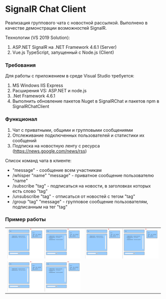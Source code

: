 ﻿# SignalR Chat Client

Реализация группового чата с новостной рассылкой. Выполнено в качестве демонстрации возможностей SignalR.

Технологии (VS 2019 Solution):
1. ASP.NET SignalR на .NET Framework 4.6.1 (Server)
2. Vue.js TypeScript, запущенный с Node.js (Client)


### Требования

Для работы с приложением в среде Visual Studio требуется:
1. MS Windows IIS Express
2. Расширения VS: ASP.NET и node.js
3. .Net Framework 4.6.1
4. Выполнить обновление пакетов Nuget в SignalRChat и пакетов npm в SignalRChatClient


### Функционал

1. Чат с приватными, общими и групповыми сообщениями
2. Отслеживание подключенных пользователей и статистики их сообщений
3. Подписка на новостную ленту с ресурса (https://news.google.com/news/rss)

Список команд чата в клиенте:
* "message" - сообщение всем участникам
* /whisper "name" "message" - приватное сообщение пользователю "name"
* /subscribe "tag" - подписаться на новости, в заголовках которых есть слово "tag" 
* /unsubscribe "tag" - отписаться от новостей с тегом "tag" 
* /group "tag" "message" - групповое сообщение пользователям, подписанным на тег "tag"


### Пример работы

|||
|:--- | ---:|
|![](readme/screen1.jpg)|![](readme/screen1.jpg)|
|![](readme/screen1.jpg)||
